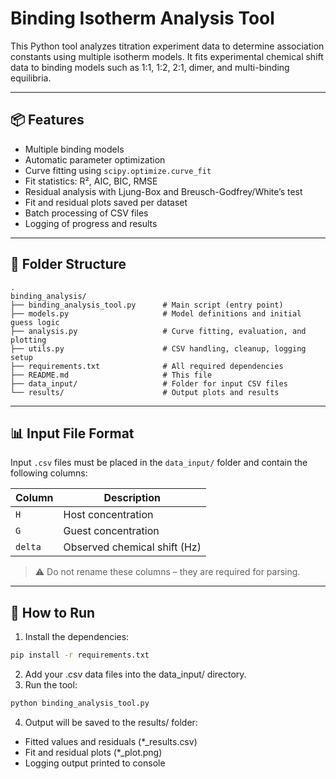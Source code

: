 # Binding Isotherm Analysis Tool

This Python tool analyzes titration experiment data to determine association constants using multiple isotherm models. It fits experimental chemical shift data to binding models such as 1:1, 1:2, 2:1, dimer, and multi-binding equilibria.

---

## 📦 Features

- Multiple binding models
- Automatic parameter optimization
- Curve fitting using `scipy.optimize.curve_fit`
- Fit statistics: R², AIC, BIC, RMSE
- Residual analysis with Ljung-Box and Breusch-Godfrey/White’s test
- Fit and residual plots saved per dataset
- Batch processing of CSV files
- Logging of progress and results

---

## 📁 Folder Structure

```
.
binding_analysis/ 
├── binding_analysis_tool.py      # Main script (entry point) 
├── models.py                     # Model definitions and initial guess logic 
├── analysis.py                   # Curve fitting, evaluation, and plotting 
├── utils.py                      # CSV handling, cleanup, logging setup 
├── requirements.txt              # All required dependencies 
├── README.md                     # This file 
├── data_input/                   # Folder for input CSV files 
└── results/                      # Output plots and results
```
---

## 📊 Input File Format

Input `.csv` files must be placed in the `data_input/` folder and contain the following columns:

| Column | Description                      |
|--------|----------------------------------|
| `H`    | Host concentration               |
| `G`    | Guest concentration              |
| `delta`| Observed chemical shift (Hz)     |

> ⚠️ Do not rename these columns – they are required for parsing.

---

## 🚀 How to Run

1. Install the dependencies:

```bash
pip install -r requirements.txt
```
2. Add your .csv data files into the data_input/ directory.
3. Run the tool:
```bash
python binding_analysis_tool.py
```
4. Output will be saved to the results/ folder:
- Fitted values and residuals (*_results.csv)
- Fit and residual plots (*_plot.png)
- Logging output printed to console
